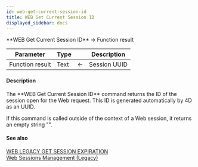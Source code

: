 ```yaml
---
id: web-get-current-session-id
title: WEB Get Current Session ID
displayed_sidebar: docs
---
```


<!--REF #_command_.WEB Get Current Session ID.Syntax-->**WEB Get Current Session ID**  -> Function result<!-- END REF-->
<!--REF #_command_.WEB Get Current Session ID.Params-->
| Parameter | Type |  | Description |
| --- | --- | --- | --- |
| Function result | Text | <- | Session UUID |

<!-- END REF-->

#### Description 

<!--REF #_command_.WEB Get Current Session ID.Summary-->The **WEB Get Current Session ID** command returns the ID of the session open for the Web request.<!-- END REF--> This ID is generated automatically by 4D as an UUID. 

If this command is called outside of the context of a Web session, it returns an empty string "". 

#### See also 

[WEB LEGACY GET SESSION EXPIRATION](web-legacy-get-session-expiration.md)  
[Web Sessions Management (Legacy)](../../4D/20-R6/Web-Sessions-Management-Legacy.300-6957735.en.html)  